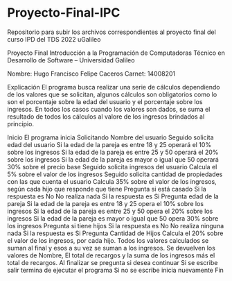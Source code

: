 # Proyecto-Final-IPC
Repositorio para subir los archivos correspondientes al proyecto final del curso IPD del TDS 2022 uGalileo

Proyecto Final Introducción a la Programación de Computadoras
Técnico en Desarrollo de Software – Universidad Galileo

Nombre: Hugo Francisco Felipe Caceros
Carnet: 14008201

Explicación
El programa busca realizar una serie de cálculos dependiendo de los valores que se
solicitan, algunos cálculos son obligatorios como lo son el porcentaje sobre la edad
del usuario y el porcentaje sobre los ingresos.
En todos los casos cuando los valores son dados, se suma el resultado de todos los
cálculos al valore de los ingresos brindados al principio.

Inicio
El programa inicia Solicitando Nombre del usuario
Seguido solicita edad del usuario
	Si la edad de la pareja es entre 18 y 25 operará el 10% sobre los ingresos
	Si la edad de la pareja es entre 25 y 50 operará el 20% sobre los ingresos
Si la edad de la pareja es mayor o igual que 50 operará 30% sobre el precio base
Seguido solicita ingresos del usuario
Calcula el 5% sobre el valor de los ingresos
Seguido solicita cantidad de propiedades con las que cuenta el usuario
Calcula 35% sobre el valor de los ingresos, según cada hijo que responde que tiene
Pregunta si está casado
	Si la respuesta es No
		No realiza nada
	Si la respuesta es Si
		Pregunta edad de la pareja
			Si la edad de la pareja es entre 18 y 25 opera el 10% sobre los ingresos
			Si la edad de la pareja es entre 25 y 50 opera el 20% sobre los ingresos
Si la edad de la pareja es mayor o igual que 50 opera 30% sobre los ingresos
Pregunta si tiene hijos
	Si la respuesta es No
		No realiza ninguna nada
	Si la respuesta es Si
		Pregunta Cantidad de Hijos
			Calcula el 20% sobre el valor de los ingresos, por cada hijo.
Todos los valores calculados se suman al final y esos a su vez se suman a los ingresos.
Se devuelven los valores de Nombre, El total de recargos y la suma de los ingresos más el total de recargos.
Al finalizar se pregunta si desea continuar
Si se escribe salir termina de ejecutar el programa
Si no se escribe inicia nuevamente
Fin
